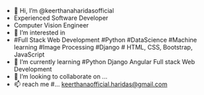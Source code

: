 - 👋 Hi, I’m @keerthanaharidasofficial
- Experienced Software Developer
- Computer Vision Engineer
- 👀 I’m interested in
- #Full Stack Web Development  #Python  #DataScience  #Machine learning  #Image Processing  #Django   # HTML, CSS, Bootstrap, JavaScript
- 🌱 I’m currently learning #Python Django Angular Full stack Web Development
- 💞️ I’m looking to collaborate on ...
- 📫 reach me #... keerthanaofficial.haridas@gmail.com

<!---
keerthanaharidasofficial/keerthanaharidasofficial is a ✨ special ✨ repository because its `README.md` (this file) appears on your GitHub profile.
You can click the Preview link to take a look at your changes.
--->
